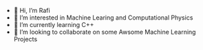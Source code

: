 - 👋 Hi, I’m Rafi
- 👀 I’m interested in Machine Learing and Computational Physics
- 🌱 I’m currently learning C++
- 💞️ I’m looking to collaborate on some Awsome Machine Learning Projects


<!---
a ✨ special ✨ repository because its `README.md` (this file) appears on your GitHub profile.
You can click the Preview link to take a look at your changes.
--->
